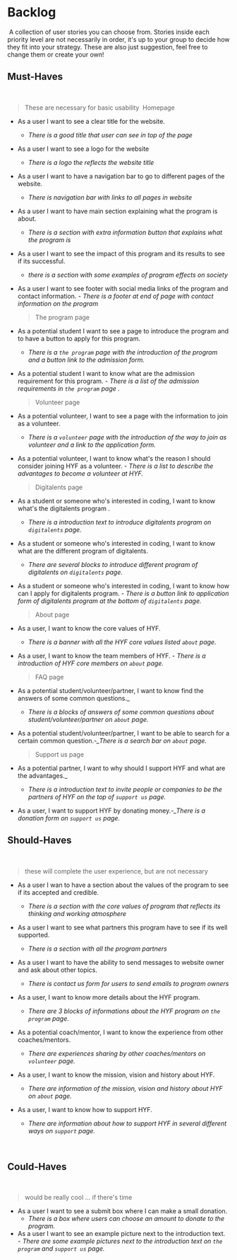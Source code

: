 # Backlog

​ A collection of user stories you can choose from. Stories inside each priority
level are not necessarily in order, it's up to your group to decide how they fit
into your strategy. These are also just suggestion, feel free to change them or
create your own! ​

## [](https://github.com/HYF-Class21/agile-development-group1-hyf-redesign/blob/main/planning/backlog.md#must-haves)Must-Haves

​

> These are necessary for basic usability ​ Homepage

- As a user I want to see a clear title for the website.

  - _There is a good title that user can see in top of the page_

- As a user I want to see a logo for the website

  - _There is a logo the reflects the website title_

- As a user I want to have a navigation bar to go to different pages of the
  website.

  - _There is navigation bar with links to all pages in website_

- As a user I want to have main section explaining what the program is about.

  - _There is a section with extra information button that explains what the
    program is_

- As a user I want to see the impact of this program and its results to see if
  its successful.

  - _there is a section with some examples of program effects on society_

- As a user I want to see footer with social media links of the program and
  contact information. - _There is a footer at end of page with contact
  information on the program_ ​
  > The program page
- As a potential student I want to see a page to introduce the program and to
  have a button to apply for this program.
  - _There is a `the program` page with the introduction of the program and a
    button link to the admission form._
- As a potential student I want to know what are the admission requirement for
  this program. - _There is a list of the admission requirements in
  `the program` page ._
  > Volunteer page
- As a potential volunteer, I want to see a page with the information to join as
  a volunteer.
  - _There is a `volunteer` page with the introduction of the way to join as
    volunteer and a link to the application form._
- As a potential volunteer, I want to know what's the reason I should consider
  joining HYF as a volunteer. - _There is a list to describe the advantages to
  become a volunteer at HYF._
  > Digitalents page
- As a student or someone who's interested in coding, I want to know what's the
  digitalents program .
  - _There is a introduction text to introduce digitalents program on
    `digitalents` page._
- As a student or someone who's interested in coding, I want to know what are
  the different program of digitalents.
  - _There are several blocks to introduce different program of digitalents on
    `digitalents` page._
- As a student or someone who's interested in coding, I want to know how can I
  apply for digitalents program. - _There is a button link to application form
  of digitalents program at the bottom of `digitalents` page._
  > About page
- As a user, I want to know the core values of HYF.
  - _There is a banner with all the HYF core values listed `about` page._
- As a user, I want to know the team members of HYF. - _There is a introduction
  of HYF core members on `about` page._
  > FAQ page
- As a potential student/volunteer/partner, I want to know find the answers of
  some common questions.\_
  - _There is a blocks of answers of some common questions about
    student/volunteer/partner on `about` page._
- As a potential student/volunteer/partner, I want to be able to search for a
  certain common question._-\_There is a search bar on `about` page._
  > Support us page
- As a potential partner, I want to why should I support HYF and what are the
  advantages.\_
  - _There is a introduction text to invite people or companies to be the
    partners of HYF on the top of `support us` page._
- As a user, I want to support HYF by donating money._-\_There is a donation
  form on `support us` page._ ​

## [](https://github.com/HYF-Class21/agile-development-group1-hyf-redesign/blob/main/planning/backlog.md#should-haves)Should-Haves

​

> these will complete the user experience, but are not necessary ​

- As a user I wan to have a section about the values of the program to see if
  its accepted and credible.

  - _There is a section with the core values of program that reflects its
    thinking and working atmosphere_

- As a user I want to see what partners this program have to see if its well
  supported.

  - _There is a section with all the program partners_

- As a user I want to have the ability to send messages to website owner and ask
  about other topics.

  - _There is contact us form for users to send emails to program owners_

- As a user, I want to know more details about the HYF program.

  - _There are 3 blocks of informations about the HYF program on `the program`
    page._

- As a potential coach/mentor, I want to know the experience from other
  coaches/mentors.

  - _There are experiences sharing by other coaches/mentors on `volunteer`
    page._

- As a user, I want to know the mission, vision and history about HYF.

  - _There are information of the mission, vision and history about HYF on
    `about` page._

- As a user, I want to know how to support HYF.

  - _There are information about how to support HYF in several different ways on
    `support` page._

​

## [](https://github.com/HYF-Class21/agile-development-group1-hyf-redesign/blob/main/planning/backlog.md#could-haves)Could-Haves

​

> would be really cool ... if there's time ​

- As a user I want to see a submit box where I can make a small donation.
  - _There is a box where users can choose an amount to donate to the program._
- As a user I want to see an example picture next to the introduction text. -
  _There are some example pictures next to the introduction text on
  `the program` and `support us` page._ 